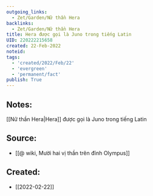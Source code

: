 ```yaml
---
outgoing_links:
  - Zet/Garden/Nữ thần Hera
backlinks:
  - Zet/Garden/Nữ thần Hera
title: Hera được gọi là Juno trong tiếng Latin
UID: 220222215658
created: 22-Feb-2022
noteid:
tags:
  - 'created/2022/Feb/22'
  - 'evergreen'
  - 'permanent/fact'
publish: True
---
```

## Notes:
[[Nữ thần Hera|Hera]] được gọi là Juno trong tiếng Latin

## Source:
- [[@ wiki, Mười hai vị thần trên đỉnh Olympus]]





## Created:
- [[2022-02-22]]
